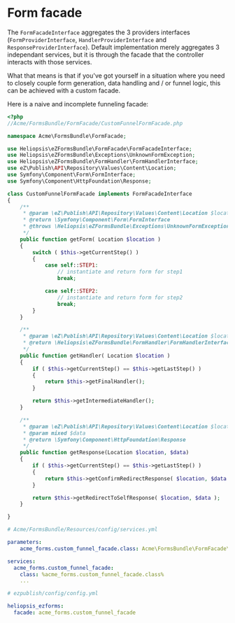 # Form facade

The `FormFacadeInterface` aggregates the 3 providers interfaces (`FormProviderInterface`, `HandlerProviderInterface`
and `ResponseProviderInterface`). Default implementation merely aggregates 3 independant services, but it is through the
facade that the controller interacts with those services.

What that means is that if you've got yourself in a situation where you need to closely couple form generation,
data handling and / or funnel logic, this can be achieved with a custom facade.

Here is a naive and incomplete funneling facade:

```php
<?php
//Acme/FormsBundle/FormFacade/CustomFunnelFormFacade.php

namespace Acme\FormsBundle\FormFacade;

use Heliopsis\eZFormsBundle\FormFacade\FormFacadeInterface;
use Heliopsis\eZFormsBundle\Exceptions\UnknownFormException;
use Heliopsis\eZFormsBundle\FormHandler\FormHandlerInterface;
use eZ\Publish\API\Repository\Values\Content\Location;
use Symfony\Component\Form\FormInterface;
use Symfony\Component\HttpFoundation\Response;

class CustomFunnelFormFacade implements FormFacadeInterface
{
    /**
     * @param \eZ\Publish\API\Repository\Values\Content\Location $location
     * @return \Symfony\Component\Form\FormInterface
     * @throws \Heliopsis\eZFormsBundle\Exceptions\UnknownFormException
     */
    public function getForm( Location $location )
    {
        switch ( $this->getCurrentStep() )
        {
            case self::STEP1:
                // instantiate and return form for step1
                break;

            case self::STEP2:
                // instantiate and return form for step2
                break;
        }
    }

    /**
     * @param \eZ\Publish\API\Repository\Values\Content\Location $location
     * @return \Heliopsis\eZFormsBundle\FormHandler\FormHandlerInterface
     */
    public function getHandler( Location $location )
    {
        if ( $this->getCurrentStep() == $this->getLastStep() )
        {
            return $this->getFinalHandler();
        }

        return $this->getIntermediateHandler();
    }

    /**
     * @param \eZ\Publish\API\Repository\Values\Content\Location $location
     * @param mixed $data
     * @return \Symfony\Component\HttpFoundation\Response
     */
    public function getResponse(Location $location, $data)
    {
        if ( $this->getCurrentStep() == $this->getLastStep() )
        {
            return $this->getConfirmRedirectResponse( $location, $data );
        }

        return $this->getRedirectToSelfResponse( $location, $data );
    }

}

```


```yaml
# Acme/FormsBundle/Resources/config/services.yml

parameters:
    acme_forms.custom_funnel_facade.class: Acme\FormsBundle\FormFacade\CustomFunnelFormFacade

services:
  acme_forms.custom_funnel_facade:
    class: %acme_forms.custom_funnel_facade.class%
    ...

```

```yaml
# ezpublish/config/config.yml

heliopsis_ezforms:
  facade: acme_forms.custom_funnel_facade
```
